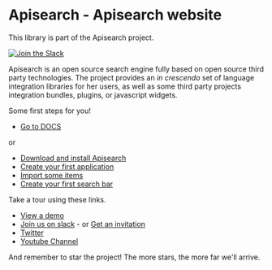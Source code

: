 # Apisearch - Apisearch website

This library is part of the Apisearch project.

[![Join the Slack](https://img.shields.io/badge/join%20us-on%20slack-blue.svg)](https://apisearch.slack.com)

Apisearch is an open source search engine fully based on open source third party
technologies. The project provides an *in crescendo* set of language 
integration libraries for her users, as well as some third party projects 
integration bundles, plugins, or javascript widgets.

Some first steps for you!

- [Go to DOCS](http://docs.apisearch.io)

or

- [Download and install Apisearch](http://docs.apisearch.io/#download-and-install-apisearch)
- [Create your first application](http://docs.apisearch.io/#create-your-first-application)
- [Import some items](http://docs.apisearch.io/#import-some-items)
- [Create your first search bar](http://docs.apisearch.io/#create-my-first-search-bar)

Take a tour using these links.

- [View a demo](http://apisearch.io)
- [Join us on slack](https://apisearch.slack.com) - or [Get an invitation](https://apisearch-slack.herokuapp.com/)
- [Twitter](https://twitter.com/apisearch_io)
- [Youtube Channel](https://www.youtube.com/channel/UCD9H_POyre6Wvahg-zaLzsA)

And remember to star the project! The more stars, the more far we'll arrive.